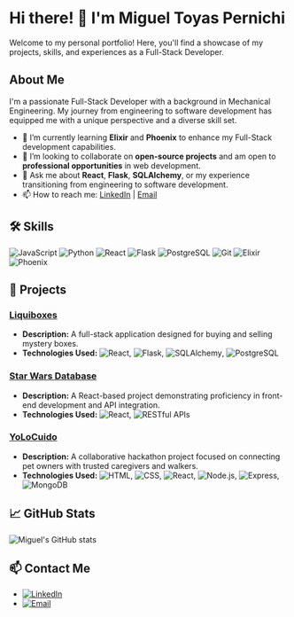 # Hi there! 👋 I'm Miguel Toyas Pernichi

Welcome to my personal portfolio! Here, you'll find a showcase of my projects, skills, and experiences as a Full-Stack Developer.

## About Me

I'm a passionate Full-Stack Developer with a background in Mechanical Engineering. My journey from engineering to software development has equipped me with a unique perspective and a diverse skill set.

- 🌱 I’m currently learning **Elixir** and **Phoenix** to enhance my Full-Stack development capabilities.
- 👯 I’m looking to collaborate on **open-source projects** and am open to **professional opportunities** in web development.
- 💬 Ask me about **React**, **Flask**, **SQLAlchemy**, or my experience transitioning from engineering to software development.
- 📫 How to reach me: [LinkedIn](https://www.linkedin.com/in/migueltoyaspernichi/) | [Email](mailto:mitoperni@gmail.com)

## 🛠️ Skills

![JavaScript](https://img.shields.io/badge/-JavaScript-F7DF1E?style=flat-square&logo=javascript&logoColor=black)
![Python](https://img.shields.io/badge/-Python-3776AB?style=flat-square&logo=python&logoColor=white)
![React](https://img.shields.io/badge/-React-61DAFB?style=flat-square&logo=react&logoColor=black)
![Flask](https://img.shields.io/badge/-Flask-000000?style=flat-square&logo=flask&logoColor=white)
![PostgreSQL](https://img.shields.io/badge/-PostgreSQL-336791?style=flat-square&logo=postgresql&logoColor=white)
![Git](https://img.shields.io/badge/-Git-F05032?style=flat-square&logo=git&logoColor=white)
![Elixir](https://img.shields.io/badge/-Elixir-4B275F?style=flat-square&logo=elixir&logoColor=white)
![Phoenix](https://img.shields.io/badge/-Phoenix-E44D26?style=flat-square&logo=phoenix&logoColor=white)

## 🚀 Projects

### [Liquiboxes](https://github.com/mitoperni/Liquiboxes)

- **Description:** A full-stack application designed for buying and selling mystery boxes.
- **Technologies Used:** ![React](https://img.shields.io/badge/-React-61DAFB?style=flat-square&logo=react&logoColor=black), ![Flask](https://img.shields.io/badge/-Flask-000000?style=flat-square&logo=flask&logoColor=white), ![SQLAlchemy](https://img.shields.io/badge/-SQLAlchemy-000000?style=flat-square&logo=sqlalchemy&logoColor=red), ![PostgreSQL](https://img.shields.io/badge/-PostgreSQL-336791?style=flat-square&logo=postgresql&logoColor=white)

### [Star Wars Database](https://github.com/mitoperni/StarWarsDatabase)

- **Description:** A React-based project demonstrating proficiency in front-end development and API integration.
- **Technologies Used:** ![React](https://img.shields.io/badge/-React-61DAFB?style=flat-square&logo=react&logoColor=black), ![RESTful APIs](https://img.shields.io/badge/-RESTful%20APIs-000000?style=flat-square&logo=rest&logoColor=white)

### [YoLoCuido](https://github.com/mitoperni/Yo-lo-Cuido-No-Country)

- **Description:** A collaborative hackathon project focused on connecting pet owners with trusted caregivers and walkers.
- **Technologies Used:** ![HTML](https://img.shields.io/badge/-HTML5-E34F26?style=flat-square&logo=html5&logoColor=white), ![CSS](https://img.shields.io/badge/-CSS3-1572B6?style=flat-square&logo=css3&logoColor=white), ![React](https://img.shields.io/badge/-React-61DAFB?style=flat-square&logo=react&logoColor=black), ![Node.js](https://img.shields.io/badge/-Node.js-339933?style=flat-square&logo=node.js&logoColor=white), ![Express](https://img.shields.io/badge/-Express-000000?style=flat-square&logo=express&logoColor=white), ![MongoDB](https://img.shields.io/badge/-MongoDB-47A248?style=flat-square&logo=mongodb&logoColor=white)

## 📈 GitHub Stats

![Miguel's GitHub stats](https://github-readme-stats.vercel.app/api?username=mitoperni&show_icons=true&theme=radical)

## 📫 Contact Me

- [![LinkedIn](https://img.shields.io/badge/-LinkedIn-0077B5?style=flat-square&logo=linkedin&logoColor=white)](https://www.linkedin.com/in/migueltoyaspernichi/)
- [![Email](https://img.shields.io/badge/-Email-D14836?style=flat-square&logo=gmail&logoColor=white)](mailto:mitoperni@gmail.com)
